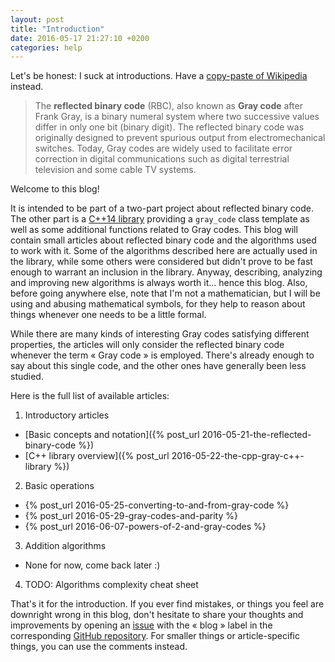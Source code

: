 ```yaml
---
layout: post
title: "Introduction"
date: 2016-05-17 21:27:10 +0200
categories: help
---
```

Let's be honest: I suck at introductions. Have a [copy-paste of Wikipedia][wiki-gray-code] instead.

> The **reflected binary code** (RBC), also known as **Gray code** after Frank Gray, is a binary numeral system where
two successive values differ in only one bit (binary digit). The reflected binary code was originally designed to prevent
spurious output from electromechanical switches. Today, Gray codes are widely used to facilitate error correction in
digital communications such as digital terrestrial television and some cable TV systems.

Welcome to this blog!

It is intended to be part of a two-part project about reflected binary code. The other part is a [C++14 library][cpp-gray]
providing a `gray_code` class template as well as some additional functions related to Gray codes. This blog will contain
small articles about reflected binary code and the algorithms used to work with it. Some of the algorithms described here
are actually used in the library, while some others were considered but didn't prove to be fast enough to warrant an
inclusion in the library. Anyway, describing, analyzing and improving new algorithms is always worth it... hence this blog.
Also, before going anywhere else, note that I'm not a mathematician, but I will be using and abusing mathematical symbols,
for they help to reason about things whenever one needs to be a little formal.

While there are many kinds of interesting Gray codes satisfying different properties, the articles will only consider the
reflected binary code whenever the term « Gray code » is employed. There's already enough to say about this single code,
and the other ones have generally been less studied.

Here is the full list of available articles:

1. Introductory articles
  * [Basic concepts and notation]({% post_url 2016-05-21-the-reflected-binary-code %})
  * [C++ library overview]({% post_url 2016-05-22-the-cpp-gray-c++-library %})
2. Basic operations
  * {% post_url 2016-05-25-converting-to-and-from-gray-code %}
  * {% post_url 2016-05-29-gray-codes-and-parity %}
  * {% post_url 2016-06-07-powers-of-2-and-gray-codes %}
3. Addition algorithms
  * None for now, come back later :)
4. TODO: Algorithms complexity cheat sheet

That's it for the introduction. If you ever find mistakes, or things you feel are downright wrong in this blog, don't
hesitate to share your thoughts and improvements by opening an [issue][issues] with the « blog » label in the
corresponding [GitHub repository][cpp-gray]. For smaller things or article-specific things, you can use the comments
instead.


[cpp-gray]: https://github.com/Morwenn/cpp-gray
[issues]: https://github.com/Morwenn/cpp-gray/issues
[wiki-gray-code]: https://en.wikipedia.org/wiki/Gray_code
